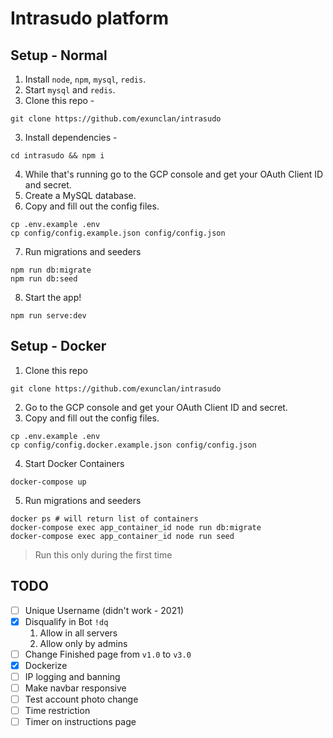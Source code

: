 # Intrasudo platform

## Setup - Normal

1. Install `node`, `npm`, `mysql`, `redis`.
2. Start `mysql` and `redis`.
3. Clone this repo -

```
git clone https://github.com/exunclan/intrasudo
```

3. Install dependencies -

```
cd intrasudo && npm i
```

4. While that's running go to the GCP console and get your OAuth Client ID and secret.
5. Create a MySQL database.
6. Copy and fill out the config files.

```
cp .env.example .env
cp config/config.example.json config/config.json
```

7. Run migrations and seeders

```
npm run db:migrate
npm run db:seed
```

8. Start the app!

```
npm run serve:dev
```

## Setup - Docker
1. Clone this repo

```
git clone https://github.com/exunclan/intrasudo
```

2. Go to the GCP console and get your OAuth Client ID and secret.
3. Copy and fill out the config files.

```
cp .env.example .env
cp config/config.docker.example.json config/config.json
```

4. Start Docker Containers

```
docker-compose up
```

5. Run migrations and seeders

```
docker ps # will return list of containers
docker-compose exec app_container_id node run db:migrate
docker-compose exec app_container_id node run seed
```
> Run this only during the first time


## TODO

- [ ] Unique Username (didn't work - 2021)
- [x] Disqualify in Bot `!dq`
  1. Allow in all servers
  2. Allow only by admins 
- [ ] Change Finished page from `v1.0` to `v3.0`
- [x] Dockerize
- [ ] IP logging and banning
- [ ] Make navbar responsive
- [ ] Test account photo change
- [ ] Time restriction
- [ ] Timer on instructions page
